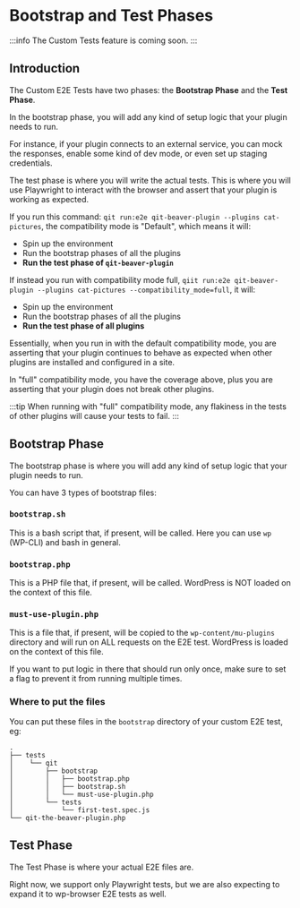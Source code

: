 # Bootstrap and Test Phases

:::info
The Custom Tests feature is coming soon.
:::

## Introduction

The Custom E2E Tests have two phases: the **Bootstrap Phase** and the **Test Phase**.

In the bootstrap phase, you will add any kind of setup logic that your plugin needs to run.

For instance, if your plugin connects to an external service, you can mock the responses, enable some kind of dev mode, or even set up staging credentials.

The test phase is where you will write the actual tests. This is where you will use Playwright to interact with the browser and assert that your plugin is working as expected.

If you run this command: `qit run:e2e qit-beaver-plugin --plugins cat-pictures`, the compatibility mode is "Default", which means it will:

- Spin up the environment
- Run the bootstrap phases of all the plugins
- **Run the test phase of `qit-beaver-plugin`**

If instead you run with compatibility mode full, `qiit run:e2e qit-beaver-plugin --plugins cat-pictures --compatibility_mode=full`, it will:

- Spin up the environment
- Run the bootstrap phases of all the plugins
- **Run the test phase of all plugins**

Essentially, when you run in with the default compatibility mode, you are asserting that your plugin continues to behave as expected
when other plugins are installed and configured in a site.

In "full" compatibility mode, you have the coverage above, plus you are asserting that your plugin does not break other plugins.

:::tip
When running with "full" compatibility mode, any flakiness in the tests of other plugins will cause your tests to fail.
:::

## Bootstrap Phase

The bootstrap phase is where you will add any kind of setup logic that your plugin needs to run.

You can have 3 types of bootstrap files:

### `bootstrap.sh`

This is a bash script that, if present, will be called. Here you can use `wp` (WP-CLI) and bash in general.

### `bootstrap.php`

This is a PHP file that, if present, will be called. WordPress is NOT loaded on the context of this file.

### `must-use-plugin.php`

This is a file that, if present, will be copied to the `wp-content/mu-plugins` directory and will run on ALL requests on the E2E test. WordPress is loaded on the context of this file.

If you want to put logic in there that should run only once, make sure to set a flag to prevent it from running multiple times.

### Where to put the files

You can put these files in the `bootstrap` directory of your custom E2E test, eg:

```
.
├── tests
│    └── qit
│        ├── bootstrap
│        │   ├── bootstrap.php
│        │   ├── bootstrap.sh
│        │   └── must-use-plugin.php
│        └── tests
│            └── first-test.spec.js
└── qit-the-beaver-plugin.php
```

## Test Phase

The Test Phase is where your actual E2E files are.

Right now, we support only Playwright tests, but we are also expecting to expand it to wp-browser E2E tests as well.
